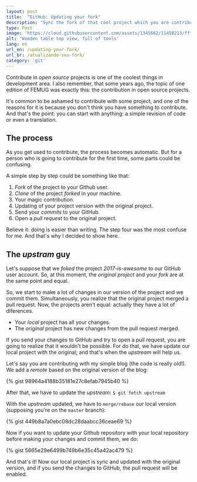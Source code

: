 ```yaml
---
layout: post
title:  "GitHub: Updating your fork"
description: "Sync the fork of that cool project which you are contributing and avoid problems. "
type: Post
image: 'https://cloud.githubusercontent.com/assets/1345662/11458213/fff34934-96a2-11e5-9c4d-af162bc71a92.jpg'
alt: 'Wooden table top view, full of tools'
lang: en
url_en: /updating-your-fork/
url_br: /atualizando-seu-fork/
category: 'git'
---
```


Contribute in *open source* projects is one of the coolest things in development area. I also remember, that some years ago, the topic of one edition of FEMUG was exactly this: the contribution in open source projects.

It's common to be ashamed to contribute with some project, and one of the reasons for it is because you don't think you have something to contribute. And that's the point: you can start with anything: a simple revision of code or even a translation.

## The process

As you get used to contribute, the process becomes automatic. But for a person who is going to contribute for the first time, some parts could be confusing.

A simple step by step could be something like that:

1. *Fork* of the project to your Github user.
2. *Clone* of the project *forked* in your machine.
3. Your magic contribution.
4. Updating of your project version with the original project.
5. Send your *commits* to your GitHub.
6. Open a *pull request* to the original project.

Believe it: doing is easier than writing. The step four was the most confuse for me. And that's why I decided to show here.

## The *upstram* guy

Let's suppose that we *foked* the project *2017-is-awesome* to our GitHub user account. So, at this moment, the *original project* and your *fork* are at the same point and equal.

So, we start to make a lot of changes in our version of the project and we commit them. Simultaneously, you realize that the original project merged a pull request. Now, the projects aren't equal: actually they have a lot of diferences.

* Your *local* project has all your changes.
* The *original* project has new changes from the pull request merged.

If you send your changes to GitHub and try to open a pull request, you are going to realize that it wouldn't be possible. For do that, we have update our local project with the original; and that's when the *upstream* will help us.

Let's say you are contributing with my simple blog (the code is really old!). We add a *remote* based on the original version of the blog:

{% gist 98964a4188b35181e27c8efab7945b40 %}

After that, we have to update the *upstream*: `$ git fetch upstream`

With the *upstream* updated, we have to `merge/rebase` our local version (supposing you're on the `master` branch):

{% gist 449b8a7a0ebc08dc28daabcc36ceae69 %}

Now if you want to update your Github repository with your local repository before making your changes and commit them, we do:

{% gist 5665e29e6499b749b6e35c45a42ac479 %}

And that's it! Now our local project is sync and updated with the original version, and if you send the changes to GitHub, the pull request will be enabled.

